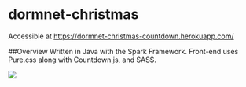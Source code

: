 # dormnet-christmas
Accessible at https://dormnet-christmas-countdown.herokuapp.com/

##Overview
Written in Java with the Spark Framework. Front-end uses Pure.css along with Countdown.js, and SASS. 

<img src="http://i.imgur.com/kTyTPMZ.jpg">
